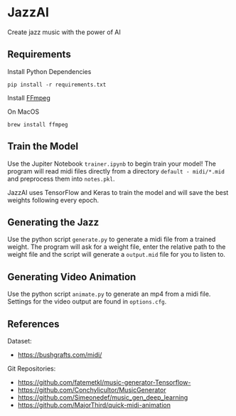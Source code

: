 # JazzAI

Create jazz music with the power of AI

## Requirements

Install Python Dependencies

```
pip install -r requirements.txt
```

Install [FFmpeg](https://ffmpeg.org/)

On MacOS
```
brew install ffmpeg
```

## Train the Model

Use the Jupiter Notebook `trainer.ipynb` to begin train your model! The program will read midi files directly from a directory `default - midi/*.mid` and preprocess them into `notes.pkl`.

JazzAI uses TensorFlow and Keras to train the model and will save the best weights following every epoch.

## Generating the Jazz

Use the python script `generate.py` to generate a midi file from a trained weight. The program will ask for a weight file, enter the relative path to the weight file and the script will generate a `output.mid` file for you to listen to.

## Generating Video Animation

Use the python script `animate.py` to generate an mp4 from a midi file. Settings for the video output are found in `options.cfg`.

## References
Dataset:
- https://bushgrafts.com/midi/

Git Repositories:
- https://github.com/fatemetkl/music-generator-Tensorflow-
- https://github.com/Conchylicultor/MusicGenerator
- https://github.com/Simeonedef/music_gen_deep_learning
- https://github.com/MajorThird/quick-midi-animation
